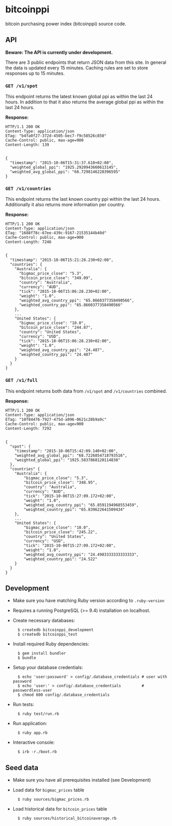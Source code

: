 # bitcoinppi

bitcoin purchasing power index (bitcoinppi) source code.

## API

**Beware: The API is currently under development.**

There are 3 public endpoints that return JSON data from this site.
In general the data is updated every 15 minutes. Caching rules are set to store responses up to 15 minutes.

### `GET /v1/spot`

This endpoint returns the latest known global ppi as within the last 24 hours.
In addition to that it also returns the average global ppi as within the last 24 hours.

**Response:**

    HTTP/1.1 200 OK
    Content-Type: application/json
    ETag: "b4fa0f27-372d-4505-bec7-f9c58526c850"
    Cache-Control: public, max-age=900
    Content-Length: 139
    
    
    {
      "timestamp": "2015-10-06T15:31:37.610+02:00",
      "weighted_global_ppi": "1925.2920943660613145",
      "weighted_avg_global_ppi": "68.7298146228396595"
    }

### `GET /v1/countries`

This endpoint returns the last known country ppi within the last 24 hours.
Additionally it also returns more information per country.

**Response:**


    HTTP/1.1 200 OK
    Content-Type: application/json
    ETag: "1688f78c-67ee-439c-9167-21535144b40d"
    Cache-Control: public, max-age=900
    Content-Length: 7246
    
    
    {
      "timestamp": "2015-10-06T15:21:28.230+02:00",
      "countries": {
        "Australia": {
          "bigmac_price_close": "5.3",
          "bitcoin_price_close": "349.09",
          "country": "Australia",
          "currency": "AUD",
          "tick": "2015-10-06T15:06:28.230+02:00",
          "weight": "1.0",
          "weighted_avg_country_ppi": "65.8660377358490566",
          "weighted_country_ppi": "65.8660377358490566"
        },
        ...
        "United States": {
          "bigmac_price_close": "10.0",
          "bitcoin_price_close": "244.87",
          "country": "United States",
          "currency": "USD",
          "tick": "2015-10-06T15:06:28.230+02:00",
          "weight": "1.0",
          "weighted_avg_country_ppi": "24.487",
          "weighted_country_ppi": "24.487"
        }
      }
    }

### `GET /v1/full`

This endpoint returns both data from `/v1/spot` and `/v1/countries` combined.

**Response:**


    HTTP/1.1 200 OK
    Content-Type: application/json
    ETag: "10f84476-7927-475d-a996-0621c28b9a9c"
    Cache-Control: public, max-age=900
    Content-Length: 7292
    
    
    {
      "spot": {
        "timestamp": "2015-10-06T15:42:09.140+02:00",
        "weighted_avg_global_ppi": "68.7226854718793516",
        "weighted_global_ppi": "1925.5837868120114838"
      },
      "countries" {
        "Australia": {
            "bigmac_price_close": "5.3",
            "bitcoin_price_close": "348.95",
            "country": "Australia",
            "currency": "AUD",
            "tick": "2015-10-06T15:27:09.172+02:00",
            "weight": "1.0",
            "weighted_avg_country_ppi": "65.8591194968553459",
            "weighted_country_ppi": "65.839622641509434"
        },
        ...
        "United States": {
            "bigmac_price_close": "10.0",
            "bitcoin_price_close": "245.22",
            "country": "United States",
            "currency": "USD",
            "tick": "2015-10-06T15:27:09.172+02:00",
            "weight": "1.0",
            "weighted_avg_country_ppi": "24.4983333333333333",
            "weighted_country_ppi": "24.522"
        }
      }
    }

## Development

* Make sure you have matching Ruby version according to `.ruby-version`
* Requires a running PostgreSQL (>= 9.4) installation on localhost.
* Create necessary databases:

        $ createdb bitcoinppi_development
        $ createdb bitcoinppi_test

* Install required Ruby dependencies:

        $ gem install bundler
        $ bundle

* Setup your database credentials:

        $ echo 'user:password' > config/.database_credentials # user with password
        $ echo 'user:' > config/.database_credentials         # passwordless-user
        $ chmod 600 config/.database_credentials

* Run tests:

        $ ruby test/run.rb

* Run application:

        $ ruby app.rb

* Interactive console:

        $ irb -r./boot.rb

## Seed data

* Make sure you have all prerequisites installed (see Development)
* Load data for `bigmac_prices` table

        $ ruby sources/bigmac_prices.rb

* Load historical data for `bitcoin_prices` table

        $ ruby sources/historical_bitcoinaverage.rb

